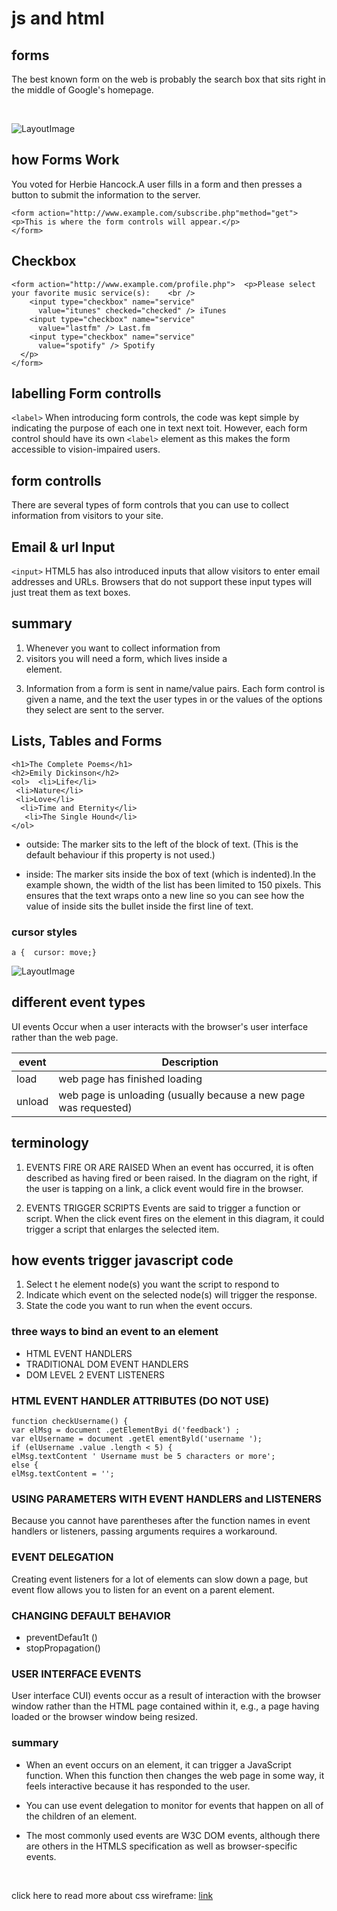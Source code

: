# js and html 

## forms
The best known form on the web is probably the search box that sits right in the middle of 
Google's homepage.

&nbsp;

![LayoutImage](https://www.htmlgoodies.com/wp-content/uploads/2021/04/HTML-Form.png)

## how Forms Work

You voted for Herbie Hancock.A user fills in a form and then presses a button to submit the information to the server.

```
<form action="http://www.example.com/subscribe.php"method="get"> 
<p>This is where the form controls will appear.</p>
</form>
```
## Checkbox



```
<form action="http://www.example.com/profile.php">  <p>Please select your favorite music service(s):    <br />
    <input type="checkbox" name="service" 
      value="itunes" checked="checked" /> iTunes
    <input type="checkbox" name="service" 
      value="lastfm" /> Last.fm
    <input type="checkbox" name="service" 
      value="spotify" /> Spotify
  </p>
</form>
```
## labelling Form controlls
`<label>`
When introducing form controls, the code was kept simple by indicating the purpose of each one in text next toit. However, each form control should have its own `<label>` element as this makes the form accessible to vision-impaired users.


## form controlls
There are several types of form controls that you can use to collect information from visitors to your site.




## Email & url Input

`<input>`
HTML5 has also introduced inputs that allow visitors to enter email addresses and URLs. Browsers that do not support these input types will just treat them as text boxes.

## summary
1. Whenever you want to collect information from 
2. visitors you will need a form, which lives inside a <form> element.
3. Information from a form is sent in name/value pairs. 
Each form control is given a name, and the text the user types in or the values of the options they select are sent to the server.


## Lists, Tables and Forms

```
<h1>The Complete Poems</h1>
<h2>Emily Dickinson</h2>
<ol>  <li>Life</li> 
 <li>Nature</li>  
 <li>Love</li> 
  <li>Time and Eternity</li> 
   <li>The Single Hound</li>
</ol>
```

+ outside: 
The marker sits to the left of the block of text. (This is the default behaviour if this property is not used.)

+ inside: The marker sits inside the box of text (which is indented).In the example shown, the width of the list has been limited to 150 pixels. This ensures that the text wraps onto a new line so you can see how the value of inside sits the bullet inside the first line of text. 



### cursor styles
`a {  cursor: move;}`

![LayoutImage](https://uploads.sitepoint.com/wp-content/uploads/2003/07/Picture-5.png)

## different event types
UI events Occur when a user interacts with the browser's user interface rather than the web page.

| event       | Description |
| ----------- | ----------- |
| load        |  web page has finished loading |
| unload      | web page is unloading (usually because a new page was requested) |

## terminology  
1. EVENTS FIRE OR ARE RAISED 
When an event has occurred, it is often described as having fired or been raised. In the diagram on the right, if the user is tapping on a link, a click event would fire in the browser. 

2. EVENTS TRIGGER SCRIPTS 
Events are said to trigger a function or script. When the click event fires on the element in this diagram, it could trigger a script that enlarges the selected item.

## how events trigger javascript code 
 1. Select t he element node(s) you want the script to respond to
 2. Indicate which event on the selected node(s) will trigger the response. 
 3. State the code you want to run when the event occurs.  

### three ways to bind an event to an element 

- HTML EVENT HANDLERS
- TRADITIONAL DOM EVENT HANDLERS 
- DOM LEVEL 2 EVENT LISTENERS 

### HTML EVENT HANDLER ATTRIBUTES (DO NOT USE) 

```
function checkUsername() { 
var elMsg = document .getElementByi d('feedback') ; 
var elUsername = document .getEl ementByld('username ');
if (elUsername .value .length < 5) {
elMsg.textContent ' Username must be 5 characters or more'; 
else { 
elMsg.textContent = ''; 
```
### USING PARAMETERS WITH EVENT HANDLERS and LISTENERS 
Because you cannot have parentheses after the function names in event handlers or listeners, passing arguments requires a workaround. 

### EVENT DELEGATION 
Creating event listeners for a lot of elements can slow down a page, but event flow allows you to listen for an event on a parent element.

### CHANGING DEFAULT BEHAVIOR
* preventDefau1t () 
* stopPropagation()

### USER INTERFACE EVENTS 
User interface CUI) events occur as a result of interaction with the browser window rather than the HTML page contained within it, 
e.g., a page having loaded or the browser window being resized. 

### summary 

* When an event occurs on an element, it can trigger a JavaScript function. When this function then changes 
the web page in some way, it feels interactive because it has responded to the user. 

* You can use event delegation to monitor for events that happen on all of the children of an element. 

* The most commonly used events are W3C DOM events, although there are others in the HTMLS specification as well as browser-specific events.


&nbsp;

 click here to read more about css wireframe:
   [link](https://www.w3schools.com/js/js_validation.asp)



